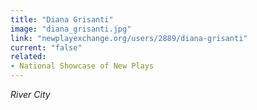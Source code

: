 ```yaml
---
title: "Diana Grisanti"
image: "diana_grisanti.jpg"
link: "newplayexchange.org/users/2889/diana-grisanti"
current: "false"
related:
- National Showcase of New Plays
---
```


*River City*
